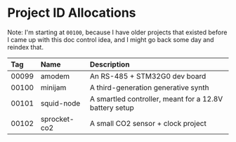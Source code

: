 # Project ID Allocations

Note: I'm starting at `00100`, because I have older projects that existed before I came up with this doc control idea, and I might go back some day and reindex that.

| Tag   | Name          | Description |
| :---  | :---          | :---                                                      |
| 00099 | amodem        | An RS-485 + STM32G0 dev board                             |
| 00100 | minijam       | A third-generation generative synth                       |
| 00101 | squid-node    | A smartled controller, meant for a 12.8V battery setup    |
| 00102 | sprocket-co2  | A small CO2 sensor + clock project                        |
